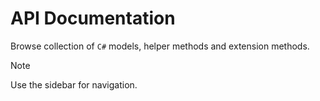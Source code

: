 # API Documentation

Browse collection of `C#` models, helper methods and extension methods.

> [!NOTE]
> Use the sidebar for navigation.
